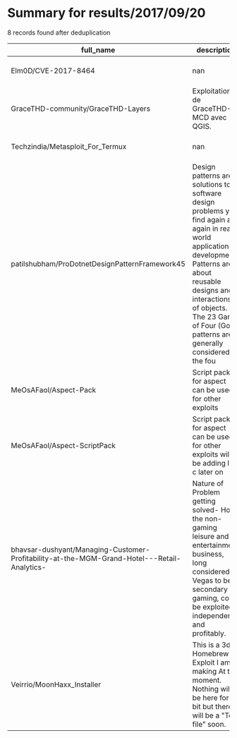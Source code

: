 
# Summary for results/2017/09/20
    
8 records found after deduplication

| full_name | description | html_url | matched_list | matched_count | pushed_at | size | stargazers_count | language | forks_count | vul_ids |
|---------------------------------------------------------------------------------------------|-----------------------------------------------------------------------------------------------------------------------------------------------------------------------------------------------------------------------------------------------------------------|----------------------------------------------------------------------------------------------------------------|----------------------------------|-----------------|---------------------------|--------|--------------------|------------|---------------|-------------------|
| Elm0D/CVE-2017-8464 | nan | https://github.com/Elm0D/CVE-2017-8464 | ['cve-2'] | 1 | 2017-09-20 23:50:54+00:00 | 18 | 3 | nan | 3 | ['CVE-2017-8464'] |
| GraceTHD-community/GraceTHD-Layers | Exploitation de GraceTHD-MCD avec QGIS. | https://github.com/GraceTHD-community/GraceTHD-Layers | ['exploit'] | 1 | 2017-09-20 02:14:35+00:00 | 4873 | 1 | QML | 0 | [] |
| Techzindia/Metasploit_For_Termux | nan | https://github.com/Techzindia/Metasploit_For_Termux | ['metasploit module OR payload'] | 1 | 2017-09-20 07:27:28+00:00 | 3 | 2 | Shell | 7 | [] |
| patilshubham/ProDotnetDesignPatternFramework45 | Design patterns are solutions to software design problems you find again and again in real-world application development. Patterns are about reusable designs and interactions of objects. The 23 Gang of Four (GoF) patterns are generally considered the fou | https://github.com/patilshubham/ProDotnetDesignPatternFramework45 | ['exploit'] | 1 | 2017-09-20 11:52:32+00:00 | 31240 | 55 | C# | 70 | [] |
| MeOsAFaol/Aspect-Pack | Script pack for aspect can be used for other exploits | https://github.com/MeOsAFaol/Aspect-Pack | ['exploit'] | 1 | 2017-09-20 02:27:20+00:00 | 0 | 0 | | 0 | [] |
| MeOsAFaol/Aspect-ScriptPack | Script pack for aspect can be used for other exploits will be adding lua c later on | https://github.com/MeOsAFaol/Aspect-ScriptPack | ['exploit'] | 1 | 2017-09-20 02:27:57+00:00 | 0 | 0 | | 0 | [] |
| bhavsar-dushyant/Managing-Customer-Profitability-at-the-MGM-Grand-Hotel---Retail-Analytics- | Nature of Problem getting solved- How the non-gaming leisure and entertainment business, long considered in Vegas to be secondary to gaming, could be exploited independently and profitably. | https://github.com/bhavsar-dushyant/Managing-Customer-Profitability-at-the-MGM-Grand-Hotel---Retail-Analytics- | ['exploit'] | 1 | 2017-09-20 06:55:21+00:00 | 9766 | 1 | | 0 | [] |
| Veirrio/MoonHaxx_Installer | This is a 3ds Homebrew Exploit I am making At the moment. Nothing will be here for a bit but there will be a "Test file" soon. | https://github.com/Veirrio/MoonHaxx_Installer | ['exploit'] | 1 | 2017-09-20 17:58:34+00:00 | 1 | 0 | | 0 | [] |
